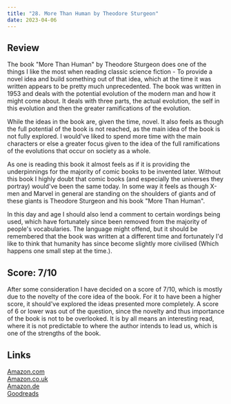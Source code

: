 ```yaml
---
title: "28. More Than Human by Theodore Sturgeon"
date: 2023-04-06
---
```

## Review
The book "More Than Human" by Theodore Sturgeon does one of the things I like the most when reading classic science fiction - To provide a novel idea and build something out of that idea, which at the time it was written appears to be pretty much unprecedented. The book was written in 1953 and deals with the potential evolution of the modern man and how it might come about. It deals with three parts, the actual evolution, the self in this evolution and then the greater ramifications of the evolution.

While the ideas in the book are, given the time, novel. It also feels as though the full potential of the book is not reached, as the main idea of the book is not fully explored. I would've liked to spend more time with the main characters or else a greater focus given to the idea of the full ramifications of the evolutions that occur on society as a whole.

As one is reading this book it almost feels as if it is providing the underpinnings for the majority of comic books to be invented later. Without this book I highly doubt that comic books (and especially the universes they portray) would've been the same today. In some way it feels as though X-men and Marvel in general are standing on the shoulders of giants and of these giants is Theodore Sturgeon and his book "More Than Human".

In this day and age I should also lend a comment to certain wordings being used, which have fortunately since been removed from the majority of people's vocabularies. The language might offend, but it should be remembered that the book was written at a different time and fortunately I'd like to think that humanity has since become slightly more civilised (Which happens one small step at the time.).
## Score: 7/10
After some consideration I have decided on a score of 7/10, which is mostly due to the novelty of the core idea of the book. For it to have been a higher score, it should've explored the ideas presented more completely. A score of 6 or lower was out of the question, since the novelty and thus importance of the book is not to be overlooked. It is by all means an interesting read, where it is not predictable to where the author intends to lead us, which is one of the strengths of the book.
## Links
[Amazon.com](https://www.amazon.com/More-Than-Human-S-F-MASTERWORKS-ebook/dp/B005OAHGE4/ref=sr_1_1?crid=38060UD9AQ39U&keywords=more+than+human&qid=1680771752)<br>
[Amazon.co.uk](https://www.amazon.co.uk/More-Than-Human-S-F-MASTERWORKS/dp/1857988523/ref=sr_1_2?crid=3EN5VLYPYW9XY&keywords=more+than+human&qid=1680771812)<br>
[Amazon.de](https://www.amazon.de/-/en/Theodore-Sturgeon/dp/1857988523)<br>
[Goodreads](https://www.goodreads.com/en/book/show/541024)